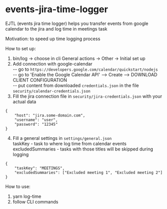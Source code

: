 # events-jira-time-logger
EJTL (events jira time logger) helps you transfer events from google calendar to the jira and log time in meetings task

Motivation: to speed up time logging process

How to set up: 
1. bin/log -> choose in cli General actions -> Other -> Initial set up
2. Add connection with google-calendar <br>
-- go to `https://developers.google.com/calendar/quickstart/nodejs` <br>
-- go to 'Enable the Google Calendar API' --> Create --> DOWNLOAD CLIENT CONFIGURATION <br>
-- put content from downloaded `credentials.json` in the file `security/calendar-credentials.json` <br>
3. Fill the jira connection file in `security/jira-credentials.json` with your actual data <br>

```
{
    "host": "jira.some-domain.com",
    "username": "user",
    "password": "12345"
}

```
4. Fill a general settings in `settings/general.json` <br>
taskKey - task to where log time from calendar events <br>
excludedSummaries - tasks with those titles will be skipped during logging <br>

```
{
    "taskKey": "MEETINGS",
    "excludedSummaries": ["Excluded meeting 1", "Excluded meeting 2"]
}

```

How to use: <br>
1. yarn log-time<br>
2. follow CLI commands <br>
